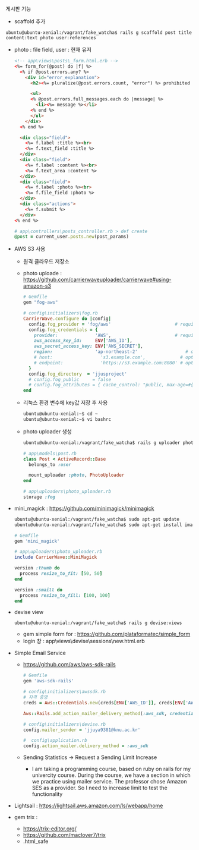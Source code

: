 게시판 기능

-  scaffold 추가 

```
ubuntu@ubuntu-xenial:/vagrant/fake_watcha$ rails g scaffold post title content:text photo user:references
```

- photo : file field, user : 현재 유저

  ```html
  <!-- app\views\posts\_form.html.erb -->
  <%= form_for(@post) do |f| %>
    <% if @post.errors.any? %>
      <div id="error_explanation">
        <h2><%= pluralize(@post.errors.count, "error") %> prohibited this post from being saved:</h2>

        <ul>
        <% @post.errors.full_messages.each do |message| %>
          <li><%= message %></li>
        <% end %>
        </ul>
      </div>
    <% end %>

    <div class="field">
      <%= f.label :title %><br>
      <%= f.text_field :title %>
    </div>
    <div class="field">
      <%= f.label :content %><br>
      <%= f.text_area :content %>
    </div>
    <div class="field">
      <%= f.label :photo %><br>
      <%= f.file_field :photo %>
    </div>
    <div class="actions">
      <%= f.submit %>
    </div>
  <% end %>
  ```

  ```ruby
  # app\controllers\posts_controller.rb > def create
  @post = current_user.posts.new(post_params)
  ```

- AWS S3  사용

  - 원격 클라우드 저장소

  - photo uploade : https://github.com/carrierwaveuploader/carrierwave#using-amazon-s3

    ```ruby
    # Gemfile
    gem "fog-aws"
    ```

    ```ruby
    # config\initializers\fog.rb
    CarrierWave.configure do |config|
      config.fog_provider = 'fog/aws'                        # required
      config.fog_credentials = {
        provider:              'AWS',                        # required
        aws_access_key_id:     ENV['AWS_ID'],                        # required
        aws_secret_access_key: ENV['AWS_SECRET'],                        # required
        region:                'ap-northeast-2'                  # optional, defaults to 'us-east-1'
        # host:                  's3.example.com',             # optional, defaults to nil
        # endpoint:              'https://s3.example.com:8080' # optional, defaults to nil
      }
      config.fog_directory  = 'jjusproject'                          # required
      # config.fog_public     = false                                        # optional, defaults to true
      # config.fog_attributes = { cache_control: "public, max-age=#{365.day.to_i}" } # optional, defaults to {}
    end
    ```

  - 리눅스 환경 변수에 key값 저장 후 사용

      ```bash
      ubuntu@ubuntu-xenial:~$ cd ~
      ubuntu@ubuntu-xenial:~$ vi bashrc
      ```


  - photo uploader 생성

      ```bash
      ubuntu@ubuntu-xenial:/vagrant/fake_watcha$ rails g uploader photo
      ```

      ```ruby
      # app\models\post.rb
      class Post < ActiveRecord::Base
        belongs_to :user

        mount_uploader :photo, PhotoUploader
      end
      ```

      ```ruby
      # app\uploaders\photo_uploader.rb
      storage :fog
      ```

- mini_magick : https://github.com/minimagick/minimagick

  ```bash
  ubuntu@ubuntu-xenial:/vagrant/fake_watcha$ sudo apt-get update
  ubuntu@ubuntu-xenial:/vagrant/fake_watcha$ sudo apt-get install imagemagick
  ```

  ```ruby
  # Gemfile
  gem 'mini_magick'
  ```
  ```ruby
  # app\uploaders\photo_uploader.rb
  include CarrierWave::MiniMagick

  version :thumb do
  	process resize_to_fit: [50, 50]
  end

  version :smaill do
  	process resize_to_fill: [100, 100]
  end
  ```

- devise view

  ```
  ubuntu@ubuntu-xenial:/vagrant/fake_watcha$ rails g devise:views
  ```

  - gem simple form for : https://github.com/plataformatec/simple_form
  - login 창 : app\views\devise\sessions\new.html.erb

- Simple Email Service

  - https://github.com/aws/aws-sdk-rails

    ```ruby
    # Gemfile
    gem 'aws-sdk-rails'
    ```

    ```ruby
    # config\initializers\awssdk.rb
    # 자격 증명
    creds = Aws::Credentials.new(creds[ENV['AWS_ID']], creds[ENV['AWS_SECRET']])

    Aws::Rails.add_action_mailer_delivery_method(:aws_sdk, credentials: creds, region: 'us-west-2')
    ```

    ```ruby
    # config\initializers\devise.rb
    config.mailer_sender = 'jjuya9381@knu.ac.kr'
    ```

    ```ruby
    #  config\application.rb
    config.action_mailer.delivery_method = :aws_sdk
    ```

  - Sending Statistics  → Request a Sending Limit Increase

    - I am taking a programming course, based on ruby on rails for my univercity course.
      During the course, we have a section in which we practice using mailer service.
      The professor chose Amazon SES as a provider. So I need to increase limit to test the functionality

- Lightsail : https://lightsail.aws.amazon.com/ls/webapp/home

- gem trix :

  -  https://trix-editor.org/
  -  https://github.com/maclover7/trix 
  -  .html_safe